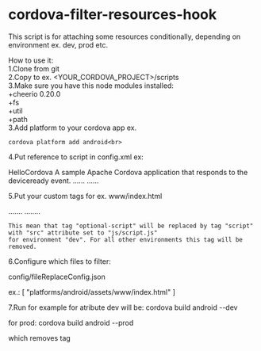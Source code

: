 # cordova-filter-resources-hook
This script is for attaching some resources conditionally, depending on environment ex. dev, prod etc. 


How to use it:<br>
1.Clone from git<br>
2.Copy to ex. <YOUR_CORDOVA_PROJECT>/scripts<br>
3.Make sure you have this node modules installed:<br>
    +cheerio 0.20.0<br>
    +fs<br>
    +util<br>
    +path<br>
3.Add platform to your cordova app ex.<br>

    cordova platform add android<br>

4.Put reference to script in config.xml ex:<br>

<?xml version='1.0' encoding='utf-8'?>
<widget id="io.cordova.hellocordova" version="0.0.1" xmlns="http://www.w3.org/ns/widgets"
    xmlns:cdv="http://cordova.apache.org/ns/1.0">
    <name>HelloCordova</name>
    <description>
        A sample Apache Cordova application that responds to the deviceready event.
    </description>
    ......
    <hook type="after_prepare" src="scripts/filterResource.js" />
    ......
</widget>

5.Put your custom tags for ex. www/index.html

<html>
        .......
        <optional-script script-src="js/script.js"  env="dev"></optional-script>
        ........
</html>

    This mean that tag "optional-script" will be replaced by tag "script" with "src" attribute set to "js/script.js"
    for environment "dev". For all other environments this tag will be removed.

6.Configure which files to filter:

config/fileReplaceConfig.json

 ex.:
 [
   "platforms/android/assets/www/index.html"
 ]

7.Run for example for atribute dev will be:
    cordova build android --dev

for prod:
    cordova build android --prod

which removes tag








